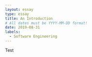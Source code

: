 ```yaml
---
layout: essay
type: essay
title: An Introduction
# All dates must be YYYY-MM-DD format!
date: 2019-08-31
labels:
  - Software Engineering
---
```


Test
